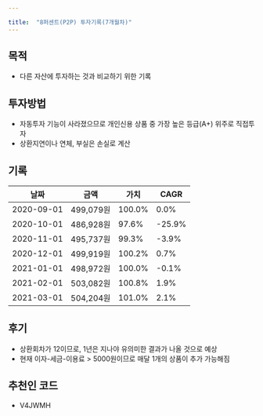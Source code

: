 ```yaml
---

title:  "8퍼센트(P2P) 투자기록(7개월차)"
---
```


## 목적
- 다른 자산에 투자하는 것과 비교하기 위한 기록

## 투자방법
- 자동투자 기능이 사라졌으므로 개인신용 상품 중 가장 높은 등급(A+) 위주로 직접투자
- 상환지연이나 연체, 부실은 손실로 계산

## 기록

| 날짜       | 금액       | 가치   | CAGR   |
|------------|-----------|--------|--------|
| 2020-09-01 | 499,079원 | 100.0% |   0.0% |
| 2020-10-01 | 486,928원 |  97.6% | -25.9% |
| 2020-11-01 | 495,737원 |  99.3% |  -3.9% |
| 2020-12-01 | 499,919원 | 100.2% |   0.7% |
| 2021-01-01 | 498,972원 | 100.0% |  -0.1% |
| 2021-02-01 | 503,082원 | 100.8% |   1.9% |
| 2021-03-01 | 504,204원 | 101.0% |   2.1% |

## 후기
- 상환회차가 12이므로, 1년은 지나야 유의미한 결과가 나올 것으로 예상
- 현재 이자-세금-이용료 > 5000원이므로 매달 1개의 상품이 추가 가능해짐

## 추천인 코드
- V4JWMH
